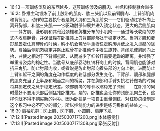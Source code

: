 
- 16:13 一项训练涉及的东西越多，这项训练涉及的肌肉、神经和控制就会越多 
- 16:24 卧推主动锻炼了前上肢带的肌肉、肱三头肌以及前臂肌肉、上背部肌肉和背阔肌。动作的主要执行者是胸大肌和三角肌前束——它们驱动杠铃杆向上离开胸部，和肱三头肌——它驱动肘部伸展并进入锁定状态。更大的后侧肌肉——斜方肌、菱形肌和其他沿颈椎和胸椎分布的小肌肉——通过等长收缩的方式内收肩胛骨，并保证靠在卧推凳上的背部能够处于稳定状态。当斜方肌和菱形肌固定住肩胛骨的时候，胸小肌会帮助举重者稳定胸廓并使之进入挺起的姿势。肩袖后侧肌肉稳定并防止肱骨在卧推动作中发生旋转。背阔肌使胸廓向上抬，并使之相对于下背部挺起，从而减少了杠铃杆需要运动的距离，并增强了举重者姿势的稳定性。当肱骨从底部驱动杠铃杆向上的时候，背阔肌也能够对抗三角肌、防止肘部内收，或者说是防止肘部向着头部的方向上抬，进而防止上臂和躯干之间的角度在动作幅度的较低部分发生变化。下背部、髋部和腿部的肌肉充当了上半身和地面之间的桥梁，并在胸部和手臂对抗杠铃做功的时候将其固定使之处于稳定状态。颈部肌肉的等长收缩稳定了颈椎——在卧推的同时最好不要用头部后侧猛推卧推凳。是的，卧推也会让你的颈部肌肉生长，这样你就不得不购买新的衬衫。因为卧推是一项自由重量训练，对杠铃的控制是这个练习中必不可少的部分，所以控制能力的进步是练习卧推的益处之一。
- 16:30 肩袖肌群：冈上肌、冈下肌、小圆肌、肩胛下肌 
- 17:12 ![[Pasted image 20250307171200.png|本体感觉]]  
- 17:13 ![[Pasted image 20250307171308.png|牵张反射]]  